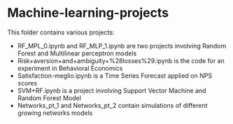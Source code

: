 # Machine-learning-projects

This folder contains various projects:

- RF_MPL_0.ipynb and RF_MLP_1.ipynb are two projects involving Random Forest and Multilinear perceptron models
- Risk+aversion+and+ambiguity+%28losses%29.ipynb is the code for an experiment in Behavioral Economics 
- Satisfaction-meglio.ipynb is a Time Series Forecast applied on NPS scores
- SVM+RF.ipynb is a project involving Support Vector Machine and Random Forest Model
- Networks_pt_1 and Networks_pt_2 contain simulations of different growing networks models 
